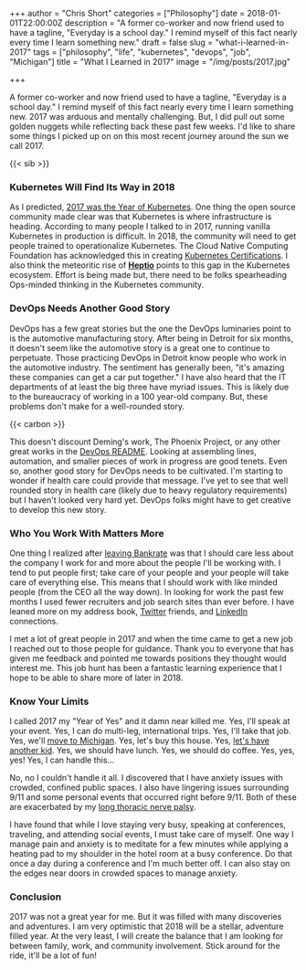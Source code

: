 +++
author = "Chris Short"
categories = ["Philosophy"]
date = 2018-01-01T22:00:00Z
description = "A former co-worker and now friend used to have a tagline, \"Everyday is a school day.\" I remind myself of this fact nearly every time I learn something new."
draft = false
slug = "what-i-learned-in-2017"
tags = ["philosophy", "life", "kubernetes", "devops", "job", "Michigan"]
title = "What I Learned in 2017"
image = "/img/posts/2017.jpg"

+++

A former co-worker and now friend used to have a tagline, "Everyday is a school day." I remind myself of this fact nearly every time I learn something new. 2017 was arduous and mentally challenging. But, I did pull out some golden nuggets while reflecting back these past few weeks. I'd like to share some things I picked up on on this most recent journey around the sun we call 2017.

{{< sib >}}

### Kubernetes Will Find Its Way in 2018

As I predicted, [2017 was the Year of Kubernetes](/what-i-learned-in-2016/). One thing the open source community made clear was that Kubernetes is where infrastructure is heading. According to many people I talked to in 2017, running vanilla Kubernetes in production is difficult. In 2018, the community will need to get people trained to operationalize Kubernetes. The Cloud Native Computing Foundation has acknowledged this in creating [Kubernetes Certifications](https://www.cncf.io/announcement/2017/11/13/cloud-native-computing-foundation-launches-certified-kubernetes-program-32-conformant-distributions-platforms/). I also think the meteoritic rise of [**Heptio**](https://heptio.com/) points to this gap in the Kubernetes ecosystem. Effort is being made but, there need to be folks spearheading Ops-minded thinking in the Kubernetes community.

### DevOps Needs Another Good Story

DevOps has a few great stories but the one the DevOps luminaries point to is the automotive manufacturing story. After being in Detroit for six months, it doesn't seem like the automotive story is a great one to continue to perpetuate. Those practicing DevOps in Detroit know people who work in the automotive industry. The sentiment has generally been, "it's amazing these companies can get a car put together." I have also heard that the IT departments of at least the big three have myriad issues. This is likely due to the bureaucracy of working in a 100 year-old company. But, these problems don't make for a well-rounded story.

{{< carbon >}}

This doesn't discount Deming's work, The Phoenix Project, or any other great works in the [DevOps README](https://github.com/chris-short/DevOps-README.md). Looking at assembling lines, automation, and smaller pieces of work in progress are good tenets. Even so, another good story for DevOps needs to be cultivated. I'm starting to wonder if health care could provide that message. I've yet to see that well rounded story in health care (likely due to heavy regulatory requirements) but I haven't looked very hard yet. DevOps folks might have to get creative to develop this new story.

### Who You Work With Matters More

One thing I realized after [leaving Bankrate](/leaving-bankrate/) was that I should care less about the company I work for and more about the people I'll be working with. I tend to put people first; take care of your people and your people will take care of everything else. This means that I should work with like minded people (from the CEO all the way down). In looking for work the past few months I used fewer recruiters and job search sites than ever before. I have leaned more on my address book, [Twitter](https://twitter.com/ChrisShort) friends, and [LinkedIn](https://linkedin.com/in/christopherbshort/) connections.

I met a lot of great people in 2017 and when the time came to get a new job I reached out to those people for guidance. Thank you to everyone that has given me feedback and pointed me towards positions they thought would interest me. This job hunt has been a fantastic learning experience that I hope to be able to share more of later in 2018.

### Know Your Limits

I called 2017 my "Year of Yes" and it damn near killed me. Yes, I'll speak at your event. Yes, I can do multi-leg, international trips. Yes, I'll take that job. Yes, we'll [move to Michigan](/leaving-north-carolina/). Yes, let's buy this house. Yes, [let's have another kid](/miscarriage-a-culture-of-silence-helps-no-one/). Yes, we should have lunch. Yes, we should do coffee. Yes, yes, yes! Yes, I can handle this...

No, no I couldn't handle it all. I discovered that I have anxiety issues with crowded, confined public spaces. I also have lingering issues surrounding 9/11 and some personal events that occurred right before 9/11. Both of these are exacerbated by my [long thoracic nerve palsy](/long-thoracic-nerve-palsy/).

I have found that while I love staying very busy, speaking at conferences, traveling, and attending social events, I must take care of myself. One way I manage pain and anxiety is to meditate for a few minutes while applying a heating pad to my shoulder in the hotel room at a busy conference. Do that once a day during a conference and I'm much better off. I can also stay on the edges near doors in crowded spaces to manage anxiety.

### Conclusion

2017 was not a great year for me. But it was filled with many discoveries and adventures. I am very optimistic that 2018 will be a stellar, adventure filled year. At the very least, I will create the balance that I am looking for between family, work, and community involvement. Stick around for the ride, it'll be a lot of fun!
